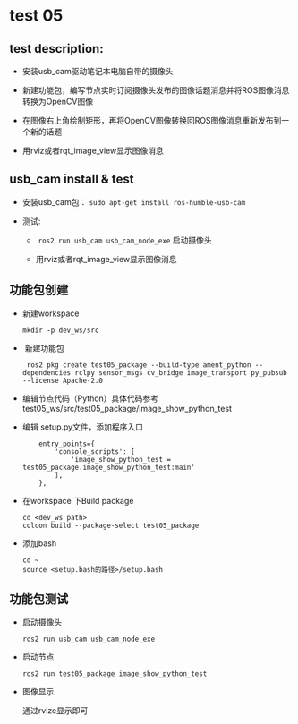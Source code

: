 # test 05

## test description:

* 安装usb_cam驱动笔记本电脑自带的摄像头
  
* 新建功能包，编写节点实时订阅摄像头发布的图像话题消息并将ROS图像消息转换为OpenCV图像
  
* 在图像右上角绘制矩形，再将OpenCV图像转换回ROS图像消息重新发布到一个新的话题
  
* 用rviz或者rqt_image_view显示图像消息
  

## usb_cam install & test

* 安装usb_cam包： `sudo apt-get install ros-humble-usb-cam`
  
* 测试:
  
  *  `ros2 run usb_cam usb_cam_node_exe` 启动摄像头
    
  * 用rviz或者rqt_image_view显示图像消息
    

## 功能包创建

* 新建workspace
  
      mkdir -p dev_ws/src
  
*  新建功能包
  
       ros2 pkg create test05_package --build-type ament_python --dependencies rclpy sensor_msgs cv_bridge image_transport py_pubsub --license Apache-2.0
  
* 编辑节点代码（Python）具体代码参考 test05_ws/src/test05_package/image_show_python_test
  
* 编辑 setup.py文件，添加程序入口
  
          entry_points={
              'console_scripts': [
                  'image_show_python_test = test05_package.image_show_python_test:main'
              ],
          },
  

* 在workspace 下Build package
  
      cd <dev_ws path>
      colcon build --package-select test05_package
  
* 添加bash
  
      cd ~
      source <setup.bash的路径>/setup.bash
  

## 功能包测试

* 启动摄像头
  
      ros2 run usb_cam usb_cam_node_exe
  

* 启动节点
  
      ros2 run test05_package image_show_python_test
  
* 图像显示
  
  通过rvize显示即可